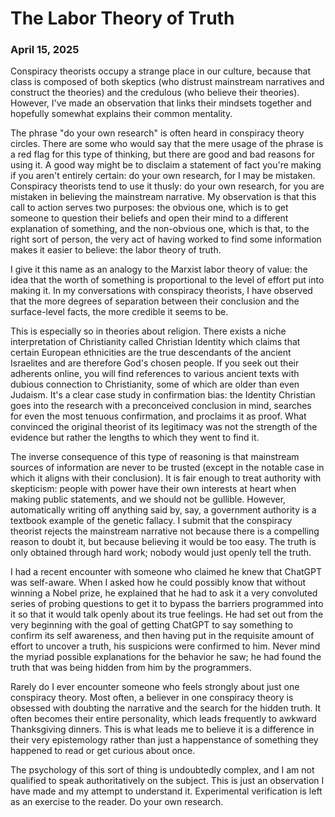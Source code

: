 <title>The Labor Theory of Truth - Dave's World</title>

The Labor Theory of Truth
=========================

### April 15, 2025

Conspiracy theorists occupy a strange place in our culture, because that class is composed of both skeptics (who distrust mainstream narratives and construct the theories) and the credulous (who believe their theories). However, I've made an observation that links their mindsets together and hopefully somewhat explains their common mentality.

The phrase "do your own research" is often heard in conspiracy theory circles. There are some who would say that the mere usage of the phrase is a red flag for this type of thinking, but there are good and bad reasons for using it. A good way might be to disclaim a statement of fact you're making if you aren't entirely certain: do your own research, for I may be mistaken. Conspiracy theorists tend to use it thusly: do your own research, for you are mistaken in believing the mainstream narrative. My observation is that this call to action serves two purposes: the obvious one, which is to get someone to question their beliefs and open their mind to a different explanation of something, and the non-obvious one, which is that, to the right sort of person, the very act of having worked to find some information makes it easier to believe: the labor theory of truth.

I give it this name as an analogy to the Marxist labor theory of value: the idea that the worth of something is proportional to the level of effort put into making it. In my conversations with conspiracy theorists, I have observed that the more degrees of separation between their conclusion and the surface-level facts, the more credible it seems to be.

This is especially so in theories about religion. There exists a niche interpretation of Christianity called Christian Identity which claims that certain European ethnicities are the true descendants of the ancient Israelites and are therefore God's chosen people. If you seek out their adherents online, you will find references to various ancient texts with dubious connection to Christianity, some of which are older than even Judaism. It's a clear case study in confirmation bias: the Identity Christian goes into the research with a preconceived conclusion in mind, searches for even the most tenuous confirmation, and proclaims it as proof. What convinced the original theorist of its legitimacy was not the strength of the evidence but rather the lengths to which they went to find it.

The inverse consequence of this type of reasoning is that mainstream sources of information are never to be trusted (except in the notable case in which it aligns with their conclusion). It is fair enough to treat authority with skepticism: people with power have their own interests at heart when making public statements, and we should not be gullible. However, automatically writing off anything said by, say, a government authority is a textbook example of the genetic fallacy. I submit that the conspiracy theorist rejects the mainstream narrative not because there is a compelling reason to doubt it, but because believing it would be too easy. The truth is only obtained through hard work; nobody would just openly tell the truth.

I had a recent encounter with someone who claimed he knew that ChatGPT was self-aware. When I asked how he could possibly know that without winning a Nobel prize, he explained that he had to ask it a very convoluted series of probing questions to get it to bypass the barriers programmed into it so that it would talk openly about its true feelings. He had set out from the very beginning with the goal of getting ChatGPT to say something to confirm its self awareness, and then having put in the requisite amount of effort to uncover a truth, his suspicions were confirmed to him. Never mind the myriad possible explanations for the behavior he saw; he had found the truth that was being hidden from him by the programmers.

Rarely do I ever encounter someone who feels strongly about just one conspiracy theory. Most often, a believer in one conspiracy theory is obsessed with doubting the narrative and the search for the hidden truth. It often becomes their entire personality, which leads frequently to awkward Thanksgiving dinners. This is what leads me to believe it is a difference in their very epistemology rather than just a happenstance of something they happened to read or get curious about once.

The psychology of this sort of thing is undoubtedly complex, and I am not qualified to speak authoritatively on the subject. This is just an observation I have made and my attempt to understand it. Experimental verification is left as an exercise to the reader. Do your own research.
